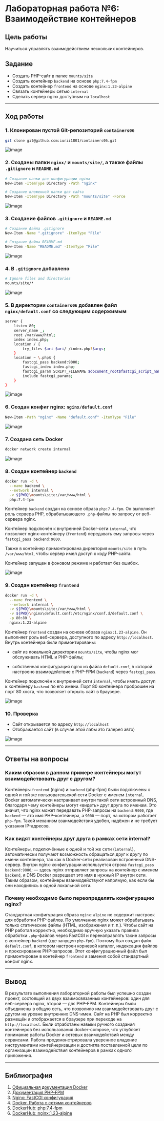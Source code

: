 # Лабораторная работа №6: Взаимодействие контейнеров

## Цель работы

Научиться управлять взаимодействием нескольких контейнеров.

## Задание

- Создать PHP-сайт в папке `mounts/site`
- Создать контейнер `backend` на основе `php:7.4-fpm`
- Создать контейнер `frontend` на основе `nginx:1.23-alpine`
- Связать контейнеры сетью `internal`
- Сделать сервер nginx доступным на `localhost`

---

## Ход работы

### 1. Клонирован пустой Git-репозиторий `containers06`

```sh
git clone git@github.com:iurii1801/containers06.git
```

![image](https://i.imgur.com/Lrfrnl8.png)

### 2. Созданы папки `nginx/` и `mounts/site/`, а также файлы `.gitignore` и `README.md`

```sh
# Создание папки для конфигурации nginx
New-Item -ItemType Directory -Path "nginx"

# Создание вложенной папки для сайта
New-Item -ItemType Directory -Path "mounts/site" -Force
```

![image](https://i.imgur.com/Y0kbG0E.png)

### 3. Создание файлов `.gitignore` и `README.md`

```sh
# Создание файла .gitignore
New-Item -Name ".gitignore" -ItemType "File"

# Создание файла README.md
New-Item -Name "README.md" -ItemType "File"
```

![image](https://i.imgur.com/UkzckTa.png)

### 4. В `.gitignore` добавлено

```sh
# Ignore files and directories
mounts/site/*
```

![image](https://i.imgur.com/gv3tnBJ.png)

### 5. В директории `containers06` добавлен файл `nginx/default.conf` со следующим содержимым

```sh
server {
    listen 80;
    server_name _;
    root /var/www/html;
    index index.php;
    location / {
        try_files $uri $uri/ /index.php?$args;
    }
    location ~ \.php$ {
        fastcgi_pass backend:9000;
        fastcgi_index index.php;
        fastcgi_param SCRIPT_FILENAME $document_root$fastcgi_script_name;
        include fastcgi_params;
    }
}
```

![image](https://i.imgur.com/kJciwak.png)

### 6. Создан конфиг nginx: `nginx/default.conf`

```sh
New-Item -Path "nginx" -Name "default.conf" -ItemType "File"
```

![image](https://i.imgur.com/rywCSNJ.png)

### 7. Создана сеть Docker

```sh
docker network create internal
```

![image](https://i.imgur.com/3CR0o1V.png)

### 8. Создан контейнер `backend`

```sh
docker run -d \
  --name backend \
  --network internal \
  -v ${PWD}\mounts\site:/var/www/html \
  php:7.4-fpm
```

Контейнер `backend` создан на основе образа `php:7.4-fpm`. Он выполняет роль сервера PHP, обрабатывающего `.php`-файлы по запросу от веб-сервера nginx.

Контейнер подключён к внутренней Docker-сети `internal`, что позволяет nginx-контейнеру (`frontend`) передавать ему запросы через `fastcgi_pass backend:9000`.

Также в контейнер примонтирована директория `mounts/site` в путь `/var/www/html`, чтобы сервер имел доступ к коду PHP-сайта.

Контейнер запущен в фоновом режиме и работает без ошибок.

![image](https://i.imgur.com/pYoS04O.png)

### 9. Создан контейнер `frontend`

```sh
docker run -d \
  --name frontend \
  --network internal \
  -v ${PWD}\mounts\site:/var/www/html \
  -v ${PWD}\nginx\default.conf:/etc/nginx/conf.d/default.conf \
  -p 80:80 \
  nginx:1.23-alpine
```

Контейнер `frontend` создан на основе образа `nginx:1.23-alpine`. Он выполняет роль веб-сервера, доступного по адресу `http://localhost`.
Внутрь контейнера были примонтированы:

- сайт из локальной директории `mounts/site`, чтобы nginx мог обслуживать HTML и PHP-файлы;

- собственная конфигурация nginx из файла `default.conf`, в которой настроено взаимодействие с PHP-FPM (`backend`) через `fastcgi_pass`.

Контейнер подключён к внутренней сети `internal`, чтобы иметь доступ к контейнеру `backend` по его имени. Порт 80 контейнера проброшен на порт 80 хоста, что позволяет открыть сайт в браузере.

![image](https://i.imgur.com/KJVVmSU.png)

### 10. Проверка

- Сайт открывается по адресу `http://localhost`
- Отображается сайт (в случае этой лабы это галерея авто)

![image](https://i.imgur.com/cIzGEZw.png)

---

## Ответы на вопросы

### Каким образом в данном примере контейнеры могут взаимодействовать друг с другом?

Контейнеры `frontend` (nginx) и `backend` (php-fpm) были подключены к одной и той же пользовательской сети Docker с именем `internal`. Docker автоматически настраивает внутри такой сети встроенный DNS, благодаря чему контейнеры могут «видеть» друг друга по именам. Это значит, что nginx может передавать PHP-запросы на `backend:9000`, где `backend` — это имя PHP-контейнера, а `9000` — порт, на котором работает `php-fpm`. Такой механизм взаимодействия удобен, надёжен и не требует указания IP-адресов.

### Как видят контейнеры друг друга в рамках сети internal?

Контейнеры, подключённые к одной и той же сети (`internal`), автоматически получают возможность обращаться друг к другу по имени контейнера, так как в Docker-сети реализован встроенный DNS-сервер. Внутри nginx-конфигурации используется строка `fastcgi_pass backend:9000`; — здесь nginx отправляет запросы на контейнер с именем `backend`, и DNS Docker разрешает это имя в нужный IP внутри сети. Таким образом, контейнеры взаимодействуют напрямую, как если бы они находились в одной локальной сети.

### Почему необходимо было переопределять конфигурацию nginx?

Стандартная конфигурация образа `nginx:alpine` не содержит настроек для обработки PHP-файлов. По умолчанию nginx может обрабатывать только статические файлы (HTML, изображения и т. п.). Чтобы сайт на PHP работал корректно, необходимо вручную указать правила обработки `.php`-файлов через FastCGI и перенаправлять такие запросы в контейнер `backend` (где запущен `php-fpm`). Поэтому был создан файл `default.conf`, в котором настроен корневой каталог, индексация файлов и проксирование PHP-запросов. Этот конфигурационный файл был примонтирован в контейнер `frontend` и заменил собой стандартный конфиг nginx.

---

## Вывод

В результате выполнения лабораторной работы был успешно создан проект, состоящий из двух взаимосвязанных контейнеров: один для веб-сервера nginx, второй — для PHP-FPM. Контейнеры были объединены в общую сеть, что позволило им взаимодействовать друг с другом на уровне внутренних DNS-имен. Сайт на PHP был корректно размещён и отображается в браузере при переходе на `http://localhost`. Были отработаны навыки ручного создания контейнеров без использования docker-compose, что углубляет понимание работы Docker и сетевых взаимодействий между сервисами. Работа продемонстрировала уверенное владение инструментами контейнеризации и достигла поставленной цели по организации взаимодействия контейнеров в рамках одного приложения.

---

## Библиография

1. [Официальная документация Docker](https://docs.docker.com/)
2. [Документация PHP-FPM](https://www.php.net/manual/ru/install.fpm.php)
3. [Nginx: FastCGI конфигурация](https://nginx.org/ru/docs/http/ngx_http_fastcgi_module.html)
4. [Docker. Работа с сетями контейнеров](https://docs.docker.com/network/)
5. [DockerHub: php:7.4-fpm](https://hub.docker.com/_/php)
6. [DockerHub: nginx:1.23-alpine](https://hub.docker.com/_/nginx)